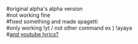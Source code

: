 #original alpha's alpha version   
#not working fine   
#fixed something and made spagetti   
#only working !yt / not other command ex ) !ayaya   
#[and youtube lyrics?](https://youtu.be/d_reWolUg2g?si=knFGPzJMhfY5AqAd)
